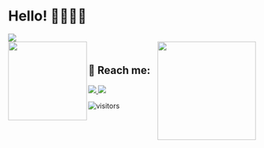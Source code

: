 # Hello! 👩🏻‍💻👋

<img src="https://img.shields.io/static/v1?label=Overview&message=nikita7526">

<div align="center">
  <a href="https://github.com/nikita7526">
    <img height="160em" src="https://github-readme-stats.vercel.app/api?username=nikita7526&show_icons=true&theme=dracula&include_all_commits=true&count_private=true" align="left"/>
    <img src="https://raw.githubusercontent.com/MicaelliMedeiros/micaellimedeiros/master/image/computer-illustration.png" width="200px" align="right">
  </a>
</div>

</br>

## :love_letter: Reach me:

<div> 

  <a href="mailto:iamnikita004@gmail.com">
    <img src="https://img.shields.io/badge/-Gmail-23E4405F?style=for-the-badge&logo=gmail&logoColor=white" target="_blank">
  </a>
  <a href="https://www.linkedin.com/in/nikita-kumari-09bb85262/" target="_blank">
    <img src="https://img.shields.io/badge/-LinkedIn-%230077B5?style=for-the-badge&logo=linkedin&logoColor=white" target="_blank">
  </a> 
 
</div>

![visitors](https://komarev.com/ghpvc/?username=nikita7526&style=flat-square)

 <!--<img height="160em" src="https://github-readme-stats.vercel.app/api/top-langs/?username=nikita7526&layout=compact&langs_count=7&theme=dracula"/>
    

